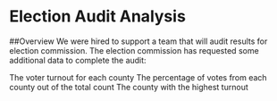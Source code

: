 # Election Audit Analysis
##Overview
We were hired to support a team that will audit results for election commission.  The election commission has requested some additional data to complete the audit:

The voter turnout for each county
The percentage of votes from each county out of the total count
The county with the highest turnout
